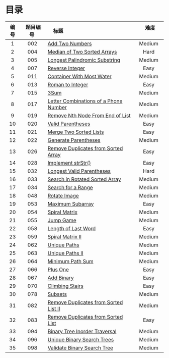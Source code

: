 # 目录



|编号| 题目编号 |     标题     |       难度       |
|:----------:|:----------:|:----------------------------------------------- | :---------------:|
|   1  |   002  |   [Add Two Numbers][1]   |     Medium    |
|   2  |   004  |   [Median of Two Sorted Arrays][2]   |     Hard    |
|   3  |   005  |   [Longest Palindromic Substring][3]   |     Medium    |
|   4  |   007  |   [Reverse Integer][4]   |     Easy    |
|   5  |   011  |   [Container With Most Water][5]   |     Medium    |
|   6  |   013  |   [Roman to Integer][6]   |     Easy    |
|   7  |   015  |   [3Sum][7]   |     Medium    |
|   8  |   017  |   [Letter Combinations of a Phone Number][8]   |     Medium    |
|   9  |   019  |   [Remove Nth Node From End of List][9]   |     Medium    |
|   10  |   020  |   [Valid Parentheses][10]   |     Easy    |
|   11  |   021  |   [Merge Two Sorted Lists][11]   |     Easy    |
|   12  |   022  |   [Generate Parentheses][12]  |     Medium    |
|   13  |   026  |   [Remove Duplicates from Sorted Array][13]  |     Easy    |
|   14  |   028  |   [Implement strStr()][14]  |   Easy  |
|   15  |   032  |   [Longest Valid Parentheses][15]  |   Hard  |
|   16  |   033  |   [Search in Rotated Sorted Array][16]  |   Medium  |
|   17  |   034  |   [Search for a Range][17]  |   Medium  |
|   18  |   048  |   [Rotate Image][18] |   Medium  |
|   19  |   053  |   [Maximum Subarray][19]  |   Easy  |
|   20  |   054  |   [Spiral Matrix][20]  |   Medium  |
|   21  |   055  |   [Jump Game][21]  |   Medium  |
|   22  |   058  |   [Length of Last Word][22]  |   Easy  |
|   23  |   059  |   [Spiral Matrix II][23]  |   Medium  |
|   24  |   062  |   [Unique Paths][24]  |   Medium  |
|   25  |   063  |   [Unique Paths II][25]  |   Medium  |
|   26  |   064  |   [Minimum Path Sum][26]  |   Medium  |
|   27  |   066  |   [Plus One][27]  |   Easy  |
|   28  |   067  |   [Add Binary][28]  |   Easy  |
|   29  |   070  |   [Climbing Stairs][29]  |   Easy  |
|   30  |   078  |   [Subsets][30]  |   Medium  |
|   31  |   082  |   [Remove Duplicates from Sorted List II][31]  |   Medium  |
|   32  |   083  |   [Remove Duplicates from Sorted List][32]  |   Easy  |
|   33  |   094  |   [Binary Tree Inorder Traversal][33]  |   Medium  |
|   34  |   096  |   [Unique Binary Search Trees][34]  |   Medium  |
|   35  |   098  |   [Validate Binary Search Tree][35]  |   Medium  |


  [1]: https://github.com/Zelda256/LeetCode_Zelda/blob/master/Problems/002.%20Add%20Two%20Numbers.md
  [2]: https://github.com/Zelda256/LeetCode_Zelda/blob/master/Problems/004.%20Median%20of%20Two%20Sorted%20Arrays.md
  [3]: https://github.com/Zelda256/LeetCode_Zelda/blob/master/Problems/005.%20Longest%20Palindromic%20Substring.md
  [4]: https://github.com/Zelda256/LeetCode_Zelda/blob/master/Problems/007.%20Reverse%20Integer.md
  [5]: https://github.com/Zelda256/LeetCode_Zelda/blob/master/Problems/011.%20Container%20With%20Most%20Water.md
  [6]: https://github.com/Zelda256/LeetCode_Zelda/blob/master/Problems/013.%20Roman%20to%20Integer.md
  [7]: https://github.com/Zelda256/LeetCode_Zelda/blob/master/Problems/015.%203Sum.md
  [8]: https://github.com/Zelda256/LeetCode_Zelda/blob/master/Problems/017.%20Letter%20Combinations%20of%20a%20Phone%20Number.md
  [9]: https://github.com/Zelda256/LeetCode_Zelda/blob/master/Problems/019.%20Remove%20Nth%20Node%20From%20End%20of%20List.md
  [10]: https://github.com/Zelda256/LeetCode_Zelda/blob/master/Problems/020.%20Valid%20Parentheses.md
  [11]: https://github.com/Zelda256/LeetCode_Zelda/blob/master/Problems/021.%20Merge%20Two%20Sorted%20Lists.md
  [12]: https://github.com/Zelda256/LeetCode_Zelda/blob/master/Problems/022.%20Generate%20Parentheses.md
  [13]: https://github.com/Zelda256/LeetCode_Zelda/blob/master/Problems/026.%20Remove%20Duplicates%20from%20Sorted%20Array.md
  [14]: https://github.com/Zelda256/LeetCode_Zelda/blob/master/Problems/028.%20Implement%20strStr%28%29.md
  [15]: https://github.com/Zelda256/LeetCode_Zelda/blob/master/Problems/032.%20Longest%20Valid%20Parentheses.md
  [16]: https://github.com/Zelda256/LeetCode_Zelda/blob/master/Problems/033.%20Search%20in%20Rotated%20Sorted%20Array.md
  [17]: https://github.com/Zelda256/LeetCode_Zelda/blob/master/Problems/034.%20Search%20for%20a%20Range.md
  [18]: https://github.com/Zelda256/LeetCode_Zelda/blob/master/Problems/048.%20Rotate%20Image.md
  [19]: https://github.com/Zelda256/LeetCode_Zelda/blob/master/Problems/053.%20Maximum%20Subarray.md
  [20]: https://github.com/Zelda256/LeetCode_Zelda/blob/master/Problems/054.%20Spiral%20Matrix.md
  [21]: https://github.com/Zelda256/LeetCode_Zelda/blob/master/Problems/055.%20Jump%20Game.md
  [22]: https://github.com/Zelda256/LeetCode_Zelda/blob/master/Problems/058.%20Length%20of%20Last%20Word.md
  [23]: https://github.com/Zelda256/LeetCode_Zelda/blob/master/Problems/059.%20Spiral%20Matrix%20II.md
  [24]: https://github.com/Zelda256/LeetCode_Zelda/blob/master/Problems/062.%20Unique%20Paths.md
  [25]: https://github.com/Zelda256/LeetCode_Zelda/blob/master/Problems/063.%20Unique%20Paths%20II.md
  [26]: https://github.com/Zelda256/LeetCode_Zelda/blob/master/Problems/064.%20Minimum%20Path%20Sum.md
  [27]: https://github.com/Zelda256/LeetCode_Zelda/blob/master/Problems/066.%20Plus%20One.md
  [28]: https://github.com/Zelda256/LeetCode_Zelda/blob/master/Problems/067.%20Add%20Binary.md
  [29]: https://github.com/Zelda256/LeetCode_Zelda/blob/master/Problems/070.%20Climbing%20Stairs.md
  [30]: https://github.com/Zelda256/LeetCode_Zelda/blob/master/Problems/078.%20Subsets.md
  [31]: https://github.com/Zelda256/LeetCode_Zelda/blob/master/Problems/082.%20Remove%20Duplicates%20from%20Sorted%20List%20II.md
  [32]: https://github.com/Zelda256/LeetCode_Zelda/blob/master/Problems/083.%20Remove%20Duplicates%20from%20Sorted%20List.md
  [33]: https://github.com/Zelda256/LeetCode_Zelda/blob/master/Problems/094.%20Binary%20Tree%20Inorder%20Traversal.md
  [34]: https://github.com/Zelda256/LeetCode_Zelda/blob/master/Problems/096.%20Unique%20Binary%20Search%20Trees.md
  [35]: https://github.com/Zelda256/LeetCode_Zelda/blob/master/Problems/098.%20Validate%20Binary%20Search%20Tree.md
